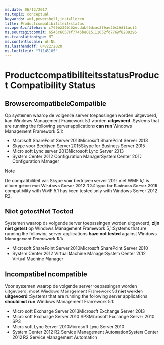 ```yaml
---
ms.date: 06/12/2017
ms.topic: conceptual
keywords: wmf,powershell,installeren
title: Productcompatibiliteitsstatus
ms.openlocfilehash: c740b2560162ecdab40daac2f9ae36c29811ac13
ms.sourcegitcommit: 6545c60578f7745be015111052fd7769f8289296
ms.translationtype: MT
ms.contentlocale: nl-NL
ms.lasthandoff: 04/22/2020
ms.locfileid: "71145185"
---
```

# <a name="product-compatibility-status"></a><span data-ttu-id="161dd-103">Productcompatibiliteitsstatus</span><span class="sxs-lookup"><span data-stu-id="161dd-103">Product Compatibility Status</span></span>

## <a name="compatible"></a><span data-ttu-id="161dd-104">Browsercompatibele</span><span class="sxs-lookup"><span data-stu-id="161dd-104">Compatible</span></span>

<span data-ttu-id="161dd-105">Op systemen waarop de volgende server toepassingen worden uitgevoerd, kan Windows Management Framework 5,1 worden **uitgevoerd** :</span><span class="sxs-lookup"><span data-stu-id="161dd-105">Systems that are running the following server applications **can run** Windows Management Framework 5.1:</span></span>

- <span data-ttu-id="161dd-106">Microsoft SharePoint Server 2013</span><span class="sxs-lookup"><span data-stu-id="161dd-106">Microsoft SharePoint Server 2013</span></span>
- <span data-ttu-id="161dd-107">Skype voor Bedrijven Server 2015</span><span class="sxs-lookup"><span data-stu-id="161dd-107">Skype for Business Server 2015</span></span>
- <span data-ttu-id="161dd-108">Micro soft Lync server 2013</span><span class="sxs-lookup"><span data-stu-id="161dd-108">Microsoft Lync Server 2013</span></span>
- <span data-ttu-id="161dd-109">System Center 2012 Configuration Manager</span><span class="sxs-lookup"><span data-stu-id="161dd-109">System Center 2012 Configuration Manager</span></span>

> [!NOTE]
> <span data-ttu-id="161dd-110">De compatibiliteit van Skype voor bedrijven server 2015 met WMF 5,1 is alleen getest met Windows Server 2012 R2.</span><span class="sxs-lookup"><span data-stu-id="161dd-110">Skype for Business Server 2015 compatibility with WMF 5.1 has been tested only with Windows Server 2012 R2.</span></span>

## <a name="not-tested"></a><span data-ttu-id="161dd-111">Niet getest</span><span class="sxs-lookup"><span data-stu-id="161dd-111">Not Tested</span></span>

<span data-ttu-id="161dd-112">Systemen waarop de volgende server toepassingen worden uitgevoerd, **zijn niet getest** op Windows Management Framework 5,1:</span><span class="sxs-lookup"><span data-stu-id="161dd-112">Systems that are running the following server applications **have not tested** against Windows Management Framework 5.1:</span></span>

- <span data-ttu-id="161dd-113">Microsoft SharePoint Server 2010</span><span class="sxs-lookup"><span data-stu-id="161dd-113">Microsoft SharePoint Server 2010</span></span>
- <span data-ttu-id="161dd-114">System Center 2012 Virtual Machine Manager</span><span class="sxs-lookup"><span data-stu-id="161dd-114">System Center 2012 Virtual Machine Manager</span></span>

## <a name="incompatible"></a><span data-ttu-id="161dd-115">Incompatibel</span><span class="sxs-lookup"><span data-stu-id="161dd-115">Incompatible</span></span>

<span data-ttu-id="161dd-116">Voor systemen waarop de volgende server toepassingen worden uitgevoerd, moet Windows Management Framework 5,1 **niet worden uitgevoerd** :</span><span class="sxs-lookup"><span data-stu-id="161dd-116">Systems that are running the following server applications **should not run** Windows Management Framework 5.1:</span></span>

- <span data-ttu-id="161dd-117">Micro soft Exchange Server 2013</span><span class="sxs-lookup"><span data-stu-id="161dd-117">Microsoft Exchange Server 2013</span></span>
- <span data-ttu-id="161dd-118">Micro soft Exchange Server 2010 SP3</span><span class="sxs-lookup"><span data-stu-id="161dd-118">Microsoft Exchange Server 2010 SP3</span></span>
- <span data-ttu-id="161dd-119">Micro soft Lync Server 2010</span><span class="sxs-lookup"><span data-stu-id="161dd-119">Microsoft Lync Server 2010</span></span>
- <span data-ttu-id="161dd-120">System Center 2012 R2 Service Management Automation</span><span class="sxs-lookup"><span data-stu-id="161dd-120">System Center 2012 R2 Service Management Automation</span></span>

